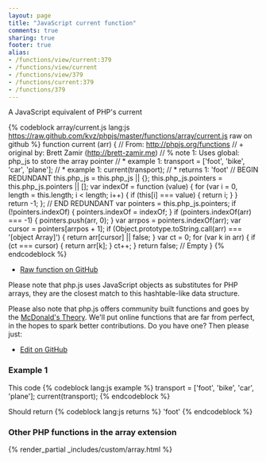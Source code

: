 ```yaml
---
layout: page
title: "JavaScript current function"
comments: true
sharing: true
footer: true
alias:
- /functions/view/current:379
- /functions/view/current
- /functions/view/379
- /functions/current:379
- /functions/379
---
```

<!-- Generated by Rakefile:build -->
A JavaScript equivalent of PHP's current

{% codeblock array/current.js lang:js https://raw.github.com/kvz/phpjs/master/functions/array/current.js raw on github %}
function current (arr) {
  // From: http://phpjs.org/functions
  // +   original by: Brett Zamir (http://brett-zamir.me)
  // %        note 1: Uses global: php_js to store the array pointer
  // *     example 1: transport = ['foot', 'bike', 'car', 'plane'];
  // *     example 1: current(transport);
  // *     returns 1: 'foot'
  // BEGIN REDUNDANT
  this.php_js = this.php_js || {};
  this.php_js.pointers = this.php_js.pointers || [];
  var indexOf = function (value) {
    for (var i = 0, length = this.length; i < length; i++) {
      if (this[i] === value) {
        return i;
      }
    }
    return -1;
  };
  // END REDUNDANT
  var pointers = this.php_js.pointers;
  if (!pointers.indexOf) {
    pointers.indexOf = indexOf;
  }
  if (pointers.indexOf(arr) === -1) {
    pointers.push(arr, 0);
  }
  var arrpos = pointers.indexOf(arr);
  var cursor = pointers[arrpos + 1];
  if (Object.prototype.toString.call(arr) === '[object Array]') {
    return arr[cursor] || false;
  }
  var ct = 0;
  for (var k in arr) {
    if (ct === cursor) {
      return arr[k];
    }
    ct++;
  }
  return false; // Empty
}
{% endcodeblock %}

 - [Raw function on GitHub](https://github.com/kvz/phpjs/blob/master/functions/array/current.js)

Please note that php.js uses JavaScript objects as substitutes for PHP arrays, they are 
the closest match to this hashtable-like data structure. 

Please also note that php.js offers community built functions and goes by the 
[McDonald's Theory](https://medium.com/what-i-learned-building/9216e1c9da7d). We'll put online 
functions that are far from perfect, in the hopes to spark better contributions. 
Do you have one? Then please just: 

 - [Edit on GitHub](https://github.com/kvz/phpjs/edit/master/functions/array/current.js)

### Example 1
This code
{% codeblock lang:js example %}
transport = ['foot', 'bike', 'car', 'plane'];
current(transport);
{% endcodeblock %}

Should return
{% codeblock lang:js returns %}
'foot'
{% endcodeblock %}


### Other PHP functions in the array extension
{% render_partial _includes/custom/array.html %}

